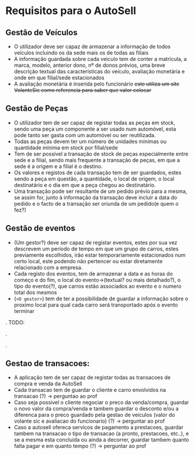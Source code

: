 # Requisitos para o AutoSell

## Gestão de Veículos

- O utilizador deve ser capaz de armazenar a informação de todos veículos incluindo os da sede mais os de todas as filiais
- A informação guardada sobre cada veiculo tem de conter a matrícula, a marca, modelo, anterior dono, nº de donos prévios, uma breve descrição textual das características do veículo, avaliação monetária e onde em que filial/sede estacionados
- A avaliação monetária é inserida pelo funcionário ~~este utiliza um site VolanteSic como referencia para saber que valor colocar~~

## Gestão de Peças

- O utilizador tem de ser capaz de registar todas as peças em stock, sendo uma peça um componente a ser usado num automóvel, esta pode tanto ser gasta com um automóvel ou ser reutilizada.
- Todas  as  peças  devem  ter  um número de unidades mínimas ou quantidade mínima em stock por filial/sede
- Tem de ser possível a transação de stock de peças especialmente entre sede e a filial, sendo mais frequente a transação de peças, em que a sede é a origem e a filial é o destino.
- Os valores e registos de cada transação tem de ser guardados, estes sendo a peça em questão, a quantidade, o local de origem, o local destinatário e o dia em que a peça chegou ao destinatário.
- Uma transação pode ser resultante de um pedido prévio para a mesma, se assim for, junto à informação da transação deve incluir a data do pedido e o facto de a transação ser oriunda de um pedido(e quem o fez?)

## Gestão de eventos

- (Um gestor?) deve ser capaz de registar eventos, estes por sua vez descrevem um período de tempo em que um grupo de carros, estes previamente escolhidos, irão estar temporariamente estacionados num certo local, este podendo não pertencer ou estar diretamente relacionado com a empresa.
- Cada registo dos eventos, tem de armazenar a data e as horas do começo e do fim, o local do evento->(textual? ou mais detalhado?), o tipo do evento(?), que carros estão associados ao evento e o numero total dos mesmos
- (`<O gestor>`) tem de ter a possibilidade de guardar a informação sobre o proximo local para qual
  cada carro será transportado após o evento terminar

. TODO:

.

.
## Gestao de transacoes:
- A aplicação tem de ser capaz de registar todas as transacoes de compra
  e venda da AutoSell
- Cada transacao tem de guardar o cliente e carro envolvidos na transacao (?) 		-> perguntao ao prof
- Caso seja possivel o cliente negociar o preco da venda/compra, guardar
  o novo valor da compra/venda e tambem guardar o desconto e/ou a diferenca
  para o preco guardado pela gestao de veiculos (valor do volante sic e
  avaliacao do funcionario) (?) -> perguntar ao prof
- Caso a autosell ofereca servicos de pagamento a prestacoes, guardar tambem
  na transacao o tipo de transacao (a pronto, prestacoes, etc..), e se
  a mesma esta concluida ou ainda a decorrer, guardar tambem quanto falta
  pagar e em quanto tempo (?) -> perguntar ao prof
